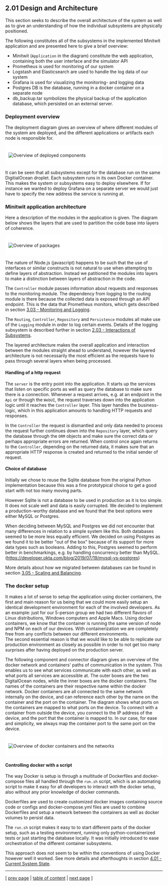 ## 2.01 Design and Architecture
This section seeks to describe the overall architecture of the system as well as to give an understanding of how the individual subsystems are physically positioned.

The following constitutes all of the subsystems in the implemented Minitwit application and are presented here to give a brief overview:

- Minitwit (`Application` in the diagram) constitute the web application, containing both the user interface and the simulator API
- Prometheus is used for monitoring of our system
- Logstash and Elasticsearch are used to handle the log data of our system
- Grafana is used for visualizing the monitoring- and logging data
- Postgres DB is the database, running in a docker container on a separate node
- db_backup.tar symbolizes the physical backup of the application database, which persisted on an external server.

### Deployment overview
The deployment diagram gives an overview of where different modules of the system are deployed, and the different applications or artifacts each node is responsible for.

<div style="background-color:white;border:10px solid white">

![Overview of deployed components](../images/ch2-component-deployment-overview.png)
</div>

It can be seen that all subsystems except for the database run on the same DigitialOcean droplet. Each subsystem runs in its own Docker container. This makes the system or subsystems easy to deploy elsewhere. If for instance we wanted to deploy Grafana on a separate server we would just have to specify the new address the service is running at.

### Minitwit application architecture
Here a description of the modules in the application is given. The diagram below shows the layers that are used to partition the code base into layers of coherence.

<div style="background-color:white;border:10px solid white">

![Overview of packages](../images/ch2_packet_overview.png)
</div>

The nature of Node.js (javascript) happens to be such that the use of interfaces or similar constructs is not natural to use when attempting to define layers of abstraction. Instead we patitioned the modules into layers to make a distinction between layers of abstraction in the code. 

The `Controller` module passes information about requests and responses to the monitoring module. The dependency from logging to the routing module is there because the collected data is exposed through an API endpoint. This is the data that Prometheus monitors, which gets described in
section [3.03 - Monitoring and Logging](../chapters/303_monitoring_and_logging.md).

The `Routing`, `Controller`, `Repository` and `Persistence` modules all make use of the `Logging` module in order to log certain events. Details of the logging subsystem is described further in section [2.03 - Interactions of Subsystems](../chapters/203_interactions_of_subsystems.md).

The layered architecture makes the overall application and interaction between the modules straight ahead to understand, however the layered architecture is not necessarily the most efficient as the requests have to pass through several layers when being processed.

#### Handling of a http request
The `server` is the entry point into the application. It starts up the services that listen on specific ports as well as query the database to make sure there is a connection. Whenever a request arrives, e.g. at an endpoint in the `Api` or through the `WebUI`, the request traverses down into the application logic until it reaches the `Controller` layer. This layer handles the business-logic, which in this application amounts to handling HTTP requests and responses.

In the `Controller` the request is dismantled and only data needed to process the request further continues down into the `Repository` layer, which query the database through the `ORM` objects and make sure the correct data or perhaps appropriate errors are returned. When control once again returns to the `Controller`, depending on the returned data, it makes sure that an appropriate HTTP response is created and returned to the initial sender of request.

#### Choice of database
Initially we chose to reuse the Sqlite database from the original Python implementation because this was a fine prototypical choice to get a good start with not too many moving parts. 

However Sqlite is not a database to be used in production as it is too simple. It does not scale well and data is easily corrupted. 
We decided to implement a production-worthy database and we found that the best options were either MySQL or Postgres.

When deciding between MySQL and Postgres we did not encounter that many differences in relation to a simple system like this. Both databases seemed to be more less equally efficient. We decided on using Postgres as we found it to be better "out of the box" because of its support for more data types such as booleans. Adding to this, Postgres seemed to perform better in benchmarkings, e.g. by handling concurrency better than MySQL.
(https://developer.okta.com/blog/2019/07/19/mysql-vs-postgres)
 
More details about how we migrated between databases can be found in section [3.05 - Scaling and Balancing](../chapters/305_scaling_and_load_balancing.md).

### The docker setup
It makes a lot of sense to setup the application using docker containers, the first and main reason for us being that we could more easily setup an identical development environment for each of the involved developers. As an example: just for our 5-person group we had two different flavors of Linux distributions, Windows computers and Apple Macs. Using docker containers, we know that the container is running the same version of node and NPM on each of our devices. With containerization we are completely free from any conflicts between our different environments.  
The second essential reason is that we would like to be able to replicate our production environment as closely as possible in order to not get too many surprises after having deployed on the production server.

The following component and connector diagram gives an overview of the docker network and containers' paths of communication in the system. This enables us to see what services communicate with each other, as well as what ports all services are accessible at. The outer boxes are the two DigitalOcean nodes, while the inner boxes are the docker containers. The names of the containers are their respective name within the docker network. Docker containers are all connected to the same network internally on the device, and can reference each other by the name on the container and the port on the container. The diagram shows what ports on the containers are mapped to what ports on the device. To connect with a container from outside the device, you connect to the IP address of the device, and the port that the container is mapped to. In our case, for ease and simplicity, we always map the container port to the same port on the device.


<div style="background-color:white;border:10px solid white">

![Overview of docker containers and the networks](../images/ch2-docker_network.png)
</div>

#### Controlling docker with a script
The way Docker is setup is through a multitude of Dockerfiles and docker-compose files all handled through the `run.sh` script, which is an automating script to make it easy for all developers to interact with the docker setup, also without any prior knowledge of docker commands. 

Dockerfiles are used to create customized docker images containing source code or configs and docker-compose.yml files are used to combine Dockerfiles and setup a network between the containers as well as docker volumes to persist data.

The `run.sh` script makes it easy to to start different parts of the docker setup, such as a testing environment, running only python-containerized tests or just starting the database locally. It was initially introduced to ease orchestration of the different container subsystems.


<!-- // TODO: Make sure that this has been commented in 401 as technical debt! -->
This approach does not seem to be within the conventions of using Docker however well it worked. See more details and afterthoughts in
section [4.01 - Current System State](../chapters/401_current_system_state.md).

---
[ [prev page](../chapters/200_systems_perspective.md) | [table of content](../table_of_content.md) | [next page](../chapters/202_dependencies.md) ]
